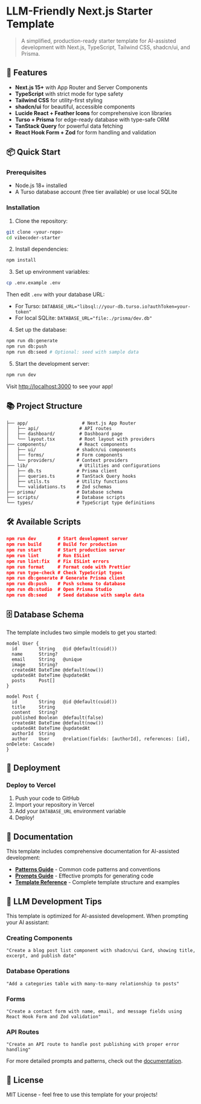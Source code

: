 # LLM-Friendly Next.js Starter Template

> A simplified, production-ready starter template for AI-assisted development with Next.js, TypeScript, Tailwind CSS, shadcn/ui, and Prisma.

## 🚀 Features

- **Next.js 15+** with App Router and Server Components
- **TypeScript** with strict mode for type safety
- **Tailwind CSS** for utility-first styling
- **shadcn/ui** for beautiful, accessible components
- **Lucide React + Feather Icons** for comprehensive icon libraries
- **Turso + Prisma** for edge-ready database with type-safe ORM
- **TanStack Query** for powerful data fetching
- **React Hook Form + Zod** for form handling and validation

## 📦 Quick Start

### Prerequisites

- Node.js 18+ installed
- A Turso database account (free tier available) or use local SQLite

### Installation

1. Clone the repository:
```bash
git clone <your-repo>
cd vibecoder-starter
```

2. Install dependencies:
```bash
npm install
```

3. Set up environment variables:
```bash
cp .env.example .env
```

Then edit `.env` with your database URL:
- For Turso: `DATABASE_URL="libsql://your-db.turso.io?authToken=your-token"`
- For local SQLite: `DATABASE_URL="file:./prisma/dev.db"`

4. Set up the database:
```bash
npm run db:generate
npm run db:push
npm run db:seed # Optional: seed with sample data
```

5. Start the development server:
```bash
npm run dev
```

Visit [http://localhost:3000](http://localhost:3000) to see your app!

## 📚 Project Structure

```
├── app/                    # Next.js App Router
│   ├── api/               # API routes
│   ├── dashboard/         # Dashboard page
│   └── layout.tsx         # Root layout with providers
├── components/            # React components
│   ├── ui/               # shadcn/ui components
│   ├── forms/            # Form components
│   └── providers/        # Context providers
├── lib/                   # Utilities and configurations
│   ├── db.ts             # Prisma client
│   ├── queries.ts        # TanStack Query hooks
│   ├── utils.ts          # Utility functions
│   └── validations.ts    # Zod schemas
├── prisma/               # Database schema
├── scripts/              # Database scripts
└── types/                # TypeScript type definitions
```

## 🛠️ Available Scripts

```json
npm run dev        # Start development server
npm run build      # Build for production
npm run start      # Start production server
npm run lint       # Run ESLint
npm run lint:fix   # Fix ESLint errors
npm run format     # Format code with Prettier
npm run type-check # Check TypeScript types
npm run db:generate # Generate Prisma client
npm run db:push    # Push schema to database
npm run db:studio  # Open Prisma Studio
npm run db:seed    # Seed database with sample data
```

## 🗄️ Database Schema

The template includes two simple models to get you started:

```prisma
model User {
  id        String   @id @default(cuid())
  name      String?
  email     String   @unique
  image     String?
  createdAt DateTime @default(now())
  updatedAt DateTime @updatedAt
  posts     Post[]
}

model Post {
  id        String   @id @default(cuid())
  title     String
  content   String?
  published Boolean  @default(false)
  createdAt DateTime @default(now())
  updatedAt DateTime @updatedAt
  authorId  String
  author    User     @relation(fields: [authorId], references: [id], onDelete: Cascade)
}
```

## 🚀 Deployment

### Deploy to Vercel

1. Push your code to GitHub
2. Import your repository in Vercel
3. Add your `DATABASE_URL` environment variable
4. Deploy!

## 📖 Documentation

This template includes comprehensive documentation for AI-assisted development:

- **[Patterns Guide](/docs/patterns.md)** - Common code patterns and conventions
- **[Prompts Guide](/docs/prompts.md)** - Effective prompts for generating code
- **[Template Reference](/docs/template.md)** - Complete template structure and examples

## 🤖 LLM Development Tips

This template is optimized for AI-assisted development. When prompting your AI assistant:

### Creating Components
```
"Create a blog post list component with shadcn/ui Card, showing title, excerpt, and publish date"
```

### Database Operations
```
"Add a categories table with many-to-many relationship to posts"
```

### Forms
```
"Create a contact form with name, email, and message fields using React Hook Form and Zod validation"
```

### API Routes
```
"Create an API route to handle post publishing with proper error handling"
```

For more detailed prompts and patterns, check out the [documentation](/docs).

## 📝 License

MIT License - feel free to use this template for your projects!